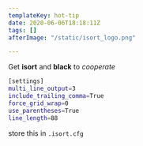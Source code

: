 ```yaml
---
templateKey: hot-tip
date: 2020-06-06T18:18:11Z
tags: []
afterImage: "/static/isort_logo.png"

---
```

Get **isort** and **black** to _cooperate_

``` bash
[settings]
multi_line_output=3
include_trailing_comma=True
force_grid_wrap=0
use_parentheses=True
line_length=88
```

store this in `.isort.cfg`
